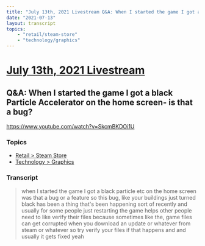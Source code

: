 ```yaml
---
title: "July 13th, 2021 Livestream Q&A: When I started the game I got a black Particle Accelerator on the home screen- is that a bug?"
date: "2021-07-13"
layout: transcript
topics:
    - "retail/steam-store"
    - "technology/graphics"
---
```

# [July 13th, 2021 Livestream](../2021-07-13.md)
## Q&A: When I started the game I got a black Particle Accelerator on the home screen- is that a bug?
https://www.youtube.com/watch?v=SkcmBKDOi1U

### Topics
* [Retail > Steam Store](../topics/retail/steam-store.md)
* [Technology > Graphics](../topics/technology/graphics.md)

### Transcript

> when I started the game I got a black particle etc on the home screen was that a bug or a feature so this bug, like your buildings just turned black has been a thing that's been happening sort of recently and usually for some people just restarting the game helps other people need to like verify their files because sometimes like the, game files can get corrupted when you download an update or whatever from steam or whatever so try verify your files if that happens and and usually it gets fixed yeah
